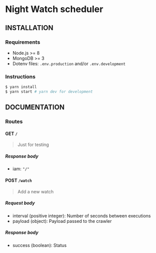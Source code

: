 # Night Watch scheduler

## INSTALLATION

### Requirements

- Node.js >= 8
- MongoDB >= 3
- Dotenv files: `.env.production` and/or `.env.development`

### Instructions

```bash
$ yarn install
$ yarn start # yarn dev for development
```

## DOCUMENTATION

### Routes

#### GET `/`

> Just for testing

##### Response body

- iam: `"/"`

#### POST `/watch`

> Add a new watch

##### Request body

- interval (positive integer): Number of seconds between executions
- payload (object): Payload passed to the crawler

##### Response body

- success (boolean): Status
